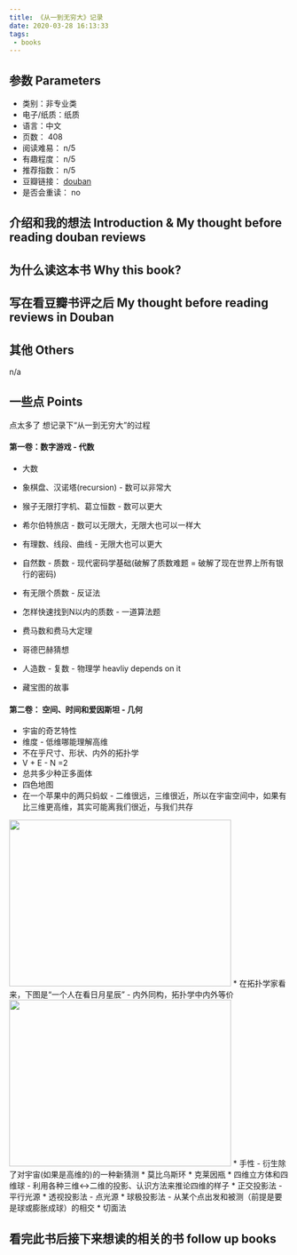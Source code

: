```yaml
---
title: 《从一到无穷大》记录
date: 2020-03-28 16:13:33
tags: 
 - books
---
```





<!-- more -->

## 参数 Parameters

* 类别：非专业类
* 电子/纸质：纸质
* 语言：中文
* 页数： 408
* 阅读难易： n/5
* 有趣程度： n/5
* 推荐指数： n/5
* 豆瓣链接： [douban](TBD)
* 是否会重读： no

## 介绍和我的想法 Introduction & My thought before reading douban reviews



## 为什么读这本书 Why this book?



## 写在看豆瓣书评之后 My thought before reading reviews in Douban


## 其他 Others
n/a

## 一些点 Points
点太多了
想记录下“从一到无穷大”的过程

#### 第一卷：数字游戏 - 代数
* 大数 
 * 象棋盘、汉诺塔(recursion) - 数可以非常大
 * 猴子无限打字机、葛立恒数 - 数可以更大
 * 希尔伯特旅店 - 数可以无限大，无限大也可以一样大
 * 有理数、线段、曲线 - 无限大也可以更大

* 自然数 - 质数 - 现代密码学基础(破解了质数难题 = 破解了现在世界上所有银行的密码)
 * 有无限个质数 - 反证法
 * 怎样快速找到N以内的质数 - 一道算法题
 * 费马数和费马大定理
 * 哥德巴赫猜想

* 人造数 - 复数 - 物理学 heavliy depends on it
 * 藏宝图的故事

#### 第二卷： 空间、时间和爱因斯坦 - 几何
* 宇宙的奇艺特性
 * 维度 - 低维哪能理解高维
 * 不在乎尺寸、形状、内外的拓扑学
  * V + E - N =2
  * 总共多少种正多面体
  * 四色地图
  * 在一个苹果中的两只蚂蚁 - 二维很远，三维很近，所以在宇宙空间中，如果有比三维更高维，其实可能离我们很近，与我们共存
  <img src="https://personal-bucket-prod.s3-us-west-2.amazonaws.com/books/others/one_to_infinity/two_bug_in_one_apple.png" width = "400" height = "300"/>
  * 在拓扑学家看来，下图是“一个人在看日月星辰” - 内外同构，拓扑学中内外等价
  <img src="https://personal-bucket-prod.s3-us-west-2.amazonaws.com/books/others/one_to_infinity/human_watching_universe.png" width = "400" height = "300"/>
  * 手性 - 衍生除了对宇宙(如果是高维的)的一种新猜测
    * 莫比乌斯环
    * 克莱因瓶
  * 四维立方体和四维球 - 利用各种三维<->二维的投影、认识方法来推论四维的样子
  	* 正交投影法 - 平行光源
  	* 透视投影法 - 点光源
  	* 球极投影法 - 从某个点出发和被测（前提是要是球或膨胀成球）的相交
  	* 切面法
















## 看完此书后接下来想读的相关的书 follow up books

